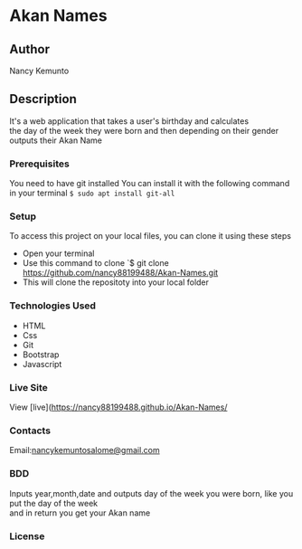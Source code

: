 # Akan Names
## Author
Nancy Kemunto
## Description
It's a web application that takes a user's birthday and calculates <br>
the day of the week they were born and then depending on their gender outputs their Akan Name
### Prerequisites
You need to have git installed
You can install it with the following command in your terminal
`$ sudo apt install git-all`
### Setup
To access this project on your local files, you can clone it using these steps
* Open your terminal
* Use this command to clone `$ git clone https://github.com/nancy88199488/Akan-Names.git
* This will clone the repositoty into your local folder
### Technologies Used
* HTML
* Css
* Git
* Bootstrap
* Javascript
### Live Site
View [live](https://nancy88199488.github.io/Akan-Names/
### Contacts
Email:nancykemuntosalome@gmail.com
### BDD
Inputs year,month,date and outputs day of the week you were born, like you put the day of the week<br>
and in return you get your Akan name
### License